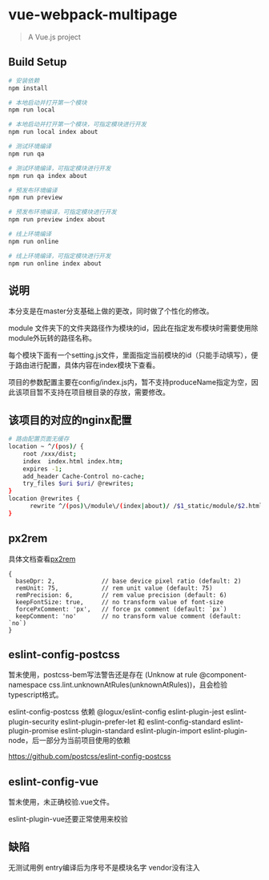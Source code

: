 # vue-webpack-multipage

> A Vue.js project

## Build Setup

``` bash
# 安装依赖
npm install

# 本地启动并打开第一个模块
npm run local

# 本地启动并打开第一个模块，可指定模块进行开发
npm run local index about

# 测试环境编译
npm run qa

# 测试环境编译，可指定模块进行开发
npm run qa index about

# 预发布环境编译
npm run preview

# 预发布环境编译，可指定模块进行开发
npm run preview index about

# 线上环境编译
npm run online

# 线上环境编译，可指定模块进行开发
npm run online index about
```

## 说明
本分支是在master分支基础上做的更改，同时做了个性化的修改。

module 文件夹下的文件夹路径作为模块的id，因此在指定发布模块时需要使用除module外玩转的路径名称。

每个模块下面有一个setting.js文件，里面指定当前模块的id（只能手动填写），便于路由进行配置，具体内容在index模块下查看。

项目的参数配置主要在config/index.js内，暂不支持produceName指定为空，因此该项目暂不支持在项目根目录的存放，需要修改。

## 该项目的对应的nginx配置

``` bash
# 路由配置页面无缓存
location ~ ^/(pos)/ {
    root /xxx/dist;
    index  index.html index.htm;
    expires -1;
    add_header Cache-Control no-cache;
    try_files $uri $uri/ @rewrites;
}
location @rewrites {
      rewrite ^/(pos)\/module\/(index|about)/ /$1_static/module/$2.html break;
}
```

## px2rem
具体文档查看[px2rem](https://github.com/ZiQiangWang/px2rem)
```
{
  baseDpr: 2,             // base device pixel ratio (default: 2)
  remUnit: 75,            // rem unit value (default: 75)
  remPrecision: 6,        // rem value precision (default: 6)
  keepFontSize: true,     // no transform value of font-size
  forcePxComment: 'px',   // force px comment (default: `px`)
  keepComment: 'no'       // no transform value comment (default: `no`)
}
```

## eslint-config-postcss

暂未使用，postcss-bem写法警告还是存在 (Unknow at rule @component-namespace css.lint.unknownAtRules(unknownAtRules))，且会检验typescript格式。

eslint-config-postcss 依赖 @logux/eslint-config eslint-plugin-jest eslint-plugin-security eslint-plugin-prefer-let 和 eslint-config-standard eslint-plugin-promise eslint-plugin-standard eslint-plugin-import  eslint-plugin-node，后一部分为当前项目使用的依赖

https://github.com/postcss/eslint-config-postcss

## eslint-config-vue
暂未使用，未正确校验.vue文件。

eslint-plugin-vue还要正常使用来校验

## 缺陷
无测试用例
entry编译后为序号不是模块名字
vendor没有注入
